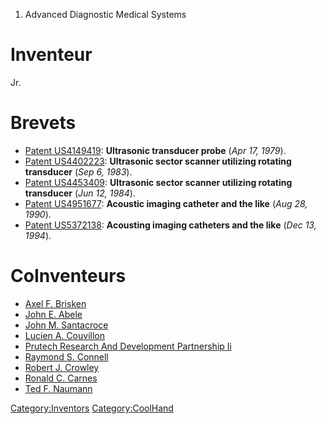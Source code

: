 1.  Advanced Diagnostic Medical Systems

Inventeur
=========

Jr.

Brevets
=======

-   [Patent US4149419](Patent_US4149419 "wikilink"): **Ultrasonic
    transducer probe** (*Apr 17, 1979*).
-   [Patent US4402223](Patent_US4402223 "wikilink"): **Ultrasonic sector
    scanner utilizing rotating transducer** (*Sep 6, 1983*).
-   [Patent US4453409](Patent_US4453409 "wikilink"): **Ultrasonic sector
    scanner utilizing rotating transducer** (*Jun 12, 1984*).
-   [Patent US4951677](Patent_US4951677 "wikilink"): **Acoustic imaging
    catheter and the like** (*Aug 28, 1990*).
-   [Patent US5372138](Patent_US5372138 "wikilink"): **Acousting imaging
    catheters and the like** (*Dec 13, 1994*).

CoInventeurs
============

-   [Axel F. Brisken](Axel_F._Brisken "wikilink")
-   [John E. Abele](John_E._Abele "wikilink")
-   [John M. Santacroce](John_M._Santacroce "wikilink")
-   [Lucien A. Couvillon](Lucien_A._Couvillon "wikilink")
-   [Prutech Research And Development Partnership
    Ii](Prutech_Research_And_Development_Partnership_Ii "wikilink")
-   [Raymond S. Connell](Raymond_S._Connell "wikilink")
-   [Robert J. Crowley](Robert_J._Crowley "wikilink")
-   [Ronald C. Carnes](Ronald_C._Carnes "wikilink")
-   [Ted F. Naumann](Ted_F._Naumann "wikilink")

<Category:Inventors> <Category:CoolHand>
